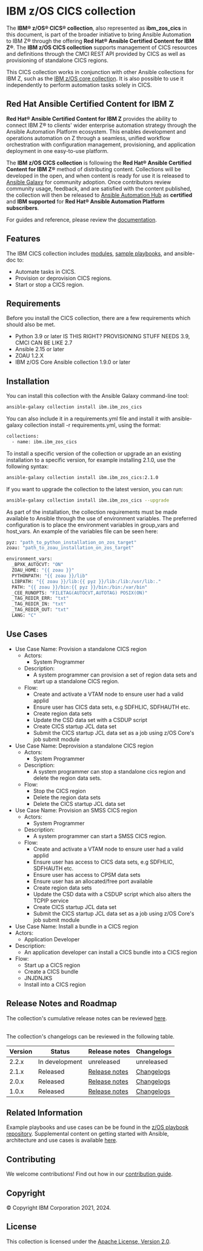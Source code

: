 # IBM z/OS CICS collection

The **IBM® z/OS® CICS® collection**, also represented as **ibm\_zos\_cics**
in this document, is part of the broader initiative to bring Ansible Automation to IBM Z® through the offering
**Red Hat® Ansible Certified Content for IBM Z®**. The **IBM z/OS CICS collection** supports management of CICS
resources and definitions through the CMCI REST API provided by CICS as well as provisioning of standalone CICS regions.

This CICS collection works in conjunction with other Ansible collections for IBM Z,
such as the [IBM z/OS core collection](https://github.com/ansible-collections/ibm_zos_core).
It is also possible to use it independently to perform automation tasks solely in CICS.


## Red Hat Ansible Certified Content for IBM Z

**Red Hat® Ansible Certified Content for IBM Z** provides the ability to
connect IBM Z® to clients' wider enterprise automation strategy through the
Ansible Automation Platform ecosystem. This enables development and operations
automation on Z through a seamless, unified workflow orchestration with
configuration management, provisioning, and application deployment in
one easy-to-use platform.

The **IBM z/OS CICS collection** is following the
**Red Hat® Ansible Certified Content for IBM Z®** method of distributing
content. Collections will be developed in the open, and when content is ready
for use it is released to
[Ansible Galaxy](https://galaxy.ansible.com/search?keywords=zos_&order_by=-relevance&deprecated=false&type=collection&page=1)
for community adoption. Once contributors review community usage, feedback,
and are satisfied with the content published, the collection will then be
released to [Ansible Automation Hub](https://www.ansible.com/products/automation-hub)
as **certified** and **IBM supported** for
**Red Hat® Ansible Automation Platform subscribers**. 


For guides and reference, please review the [documentation](https://ibm.github.io/z_ansible_collections_doc/index.html).

## Features

The IBM CICS collection includes
[modules](https://ibm.github.io/z_ansible_collections_doc/ibm_zos_cics/docs/source/modules.html),
[sample playbooks](https://github.com/IBM/z_ansible_collections_samples),
and ansible-doc to:

- Automate tasks in CICS.
- Provision or deprovision CICS regions.
- Start or stop a CICS region.

## Requirements

Before you install the CICS collection, there are a few requirements which should also be met.

  * Python 3.9 or later IS THIS RIGHT? PROVISIONING STUFF NEEDS 3.9, CMCI CAN BE LIKE 2.7
  * Ansible 2.15 or later
  * ZOAU 1.2.X
  * IBM z/OS Core Ansible collection 1.9.0 or later
  
## Installation

You can install this collection with the Ansible Galaxy command-line tool:
```sh
ansible-galaxy collection install ibm.ibm_zos_cics
```


You can also include it in a requirements.yml file and install it with ansible-galaxy collection install -r requirements.yml, using the format:
```sh
collections:
  - name: ibm.ibm_zos_cics
```


To install a specific version of the collection or upgrade an an existing installation to a specific version, for example installing 2.1.0, use the following syntax:
```sh
ansible-galaxy collection install ibm.ibm_zos_cics:2.1.0
```


If you want to upgrade the collection to the latest version, you can run:
```sh
ansible-galaxy collection install ibm.ibm_zos_cics --upgrade
```

As part of the installation, the collection requirements must be made available to Ansible through the use of environment variables. The preferred configuration is to place the environment variables in group_vars and host_vars. An example of the variables file can be seen here:


```sh
pyz: "path_to_python_installation_on_zos_target"
zoau: "path_to_zoau_installation_on_zos_target"

environment_vars:
  _BPXK_AUTOCVT: "ON"
  ZOAU_HOME: "{{ zoau }}"
  PYTHONPATH: "{{ zoau }}/lib"
  LIBPATH: "{{ zoau }}/lib:{{ pyz }}/lib:/lib:/usr/lib:."
  PATH: "{{ zoau }}/bin:{{ pyz }}/bin:/bin:/var/bin"
  _CEE_RUNOPTS: "FILETAG(AUTOCVT,AUTOTAG) POSIX(ON)"
  _TAG_REDIR_ERR: "txt"
  _TAG_REDIR_IN: "txt"
  _TAG_REDIR_OUT: "txt"
  LANG: "C"
```

## Use Cases

* Use Case Name: Provision a standalone CICS region 
  * Actors:
    * System Programmer
  * Description:
    * A system programmer can provision a set of region data sets and start up a standalone CICS region.
  * Flow:
    * Create and activate a VTAM node to ensure user had a valid applid
    * Ensure user has CICS data sets, e.g SDFHLIC, SDFHAUTH etc.
    * Create region data sets
    * Update the CSD data set with a CSDUP script
    * Create CICS startup JCL data set
    * Submit the CICS startup JCL data set as a job using z/OS Core's job submit module
* Use Case Name: Deprovision a standalone CICS region
  * Actors:
    * System Programmer
  * Description:
    * A system programmer can stop a standalone cics region and delete the region data sets.
  * Flow:
    * Stop the CICS region
    * Delete the region data sets
    * Delete the CICS startup JCL data set
* Use Case Name: Provision an SMSS CICS region
  * Actors:
    * System Programmer
  * Description:
    * A system programmer can start a SMSS CICS region.
  * Flow:
    * Create and activate a VTAM node to ensure user had a valid applid
    * Ensure user has access to CICS data sets, e.g SDFHLIC, SDFHAUTH etc.
    * Ensure user has access to CPSM data sets
    * Ensure user has an allocated/free port available
    * Create region data sets
    * Update the CSD data with a CSDUP script which also alters the TCPIP service
    * Create CICS startup JCL data set
    * Submit the CICS startup JCL data set as a job using z/OS Core's job submit module
 * Use Case Name: Install a bundle in a CICS region
  * Actors:
    * Application Developer
  * Description:
    * An application developer can install a CICS bundle into a CICS region
  * Flow:
    * Start up a CICS region
    * Create a CICS bundle
    * JNJDNJKS
    * Install into a CICS region


## Release Notes and Roadmap

The collection's cumulative release notes can be reviewed [here](https://ibm.github.io/z_ansible_collections_doc/ibm_zos_cics/docs/source/release_notes.html).

<br/>The collection's changelogs can be reviewed in the following table.

| Version  | Status         | Release notes | Changelogs |
|----------|----------------|---------------|------------|
| 2.2.x   | In development | unreleased    | unreleased |
| 2.1.x   | Released       | [Release notes](https://ibm.github.io/z_ansible_collections_doc/ibm_zos_cics/docs/source/release_notes.html#version-2-1-0)    | [Changelogs](https://github.com/ansible-collections/ibm_zos_cics/blob/v2.1.0/CHANGELOG.rst)  |
| 2.0.x    | Released       | [Release notes](https://ibm.github.io/z_ansible_collections_doc/ibm_zos_cics/docs/source/release_notes.html#version-2-0-0)    | [Changelogs](https://github.com/ansible-collections/ibm_zos_cics/blob/v2.0.0/CHANGELOG.rst)  |
| 1.0.x    | Released       | [Release notes](https://ibm.github.io/z_ansible_collections_doc/ibm_zos_cics/docs/source/release_notes.html#version-1-0-6)    | [Changelogs](https://github.com/ansible-collections/ibm_zos_cics/blob/v1.0.6/CHANGELOG.rst)  |


## Related Information 

Example playbooks and use cases can be be found in the [z/OS playbook repository](https://github.com/IBM/z_ansible_collections_samples).
Supplemental content on getting started with Ansible, architecture and use cases is available [here](https://ibm.github.io/z_ansible_collections_doc/reference/helpful_links.html).

## Contributing

We welcome contributions! Find out how in our [contribution guide](https://github.com/ansible-collections/ibm_zos_cics/blob/main/CONTRIBUTING.md).

## Copyright 

© Copyright IBM Corporation 2021, 2024.

## License

This collection is licensed under the [Apache License,
Version 2.0](https://opensource.org/licenses/Apache-2.0).

